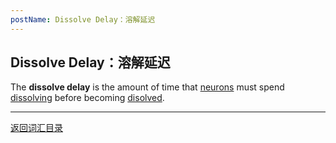 ```yaml
---
postName: Dissolve Delay：溶解延迟
---
```

## Dissolve Delay：溶解延迟

The **dissolve delay** is the amount of time that [neurons](../N/neuron) must spend [dissolving](dissolvingstate) before becoming [disolved](dissolvestate).


---
[返回词汇目录](../glossary)